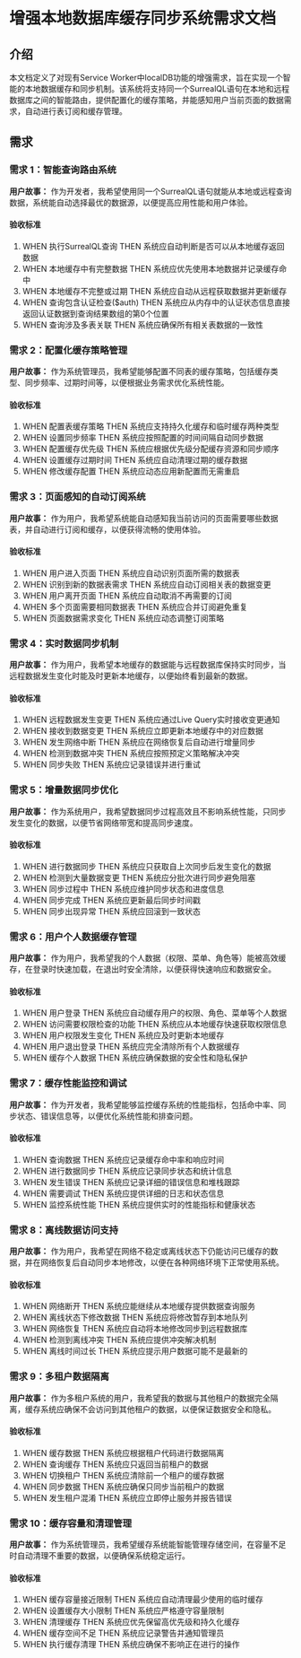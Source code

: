 # 增强本地数据库缓存同步系统需求文档

## 介绍

本文档定义了对现有Service Worker中localDB功能的增强需求，旨在实现一个智能的本地数据缓存和同步机制。该系统将支持同一个SurrealQL语句在本地和远程数据库之间的智能路由，提供配置化的缓存策略，并能感知用户当前页面的数据需求，自动进行表订阅和缓存管理。

## 需求

### 需求 1：智能查询路由系统

**用户故事：** 作为开发者，我希望使用同一个SurrealQL语句就能从本地或远程查询数据，系统能自动选择最优的数据源，以便提高应用性能和用户体验。

#### 验收标准

1. WHEN 执行SurrealQL查询 THEN 系统应自动判断是否可以从本地缓存返回数据
2. WHEN 本地缓存中有完整数据 THEN 系统应优先使用本地数据并记录缓存命中
3. WHEN 本地缓存不完整或过期 THEN 系统应自动从远程获取数据并更新缓存
4. WHEN 查询包含认证检查($auth) THEN 系统应从内存中的认证状态信息直接返回认证数据到查询结果数组的第0个位置
5. WHEN 查询涉及多表关联 THEN 系统应确保所有相关表数据的一致性

### 需求 2：配置化缓存策略管理

**用户故事：** 作为系统管理员，我希望能够配置不同表的缓存策略，包括缓存类型、同步频率、过期时间等，以便根据业务需求优化系统性能。

#### 验收标准

1. WHEN 配置表缓存策略 THEN 系统应支持持久化缓存和临时缓存两种类型
2. WHEN 设置同步频率 THEN 系统应按照配置的时间间隔自动同步数据
3. WHEN 配置缓存优先级 THEN 系统应根据优先级分配缓存资源和同步顺序
4. WHEN 设置缓存过期时间 THEN 系统应自动清理过期的缓存数据
5. WHEN 修改缓存配置 THEN 系统应动态应用新配置而无需重启

### 需求 3：页面感知的自动订阅系统

**用户故事：** 作为用户，我希望系统能自动感知我当前访问的页面需要哪些数据表，并自动进行订阅和缓存，以便获得流畅的使用体验。

#### 验收标准

1. WHEN 用户进入页面 THEN 系统应自动识别页面所需的数据表
2. WHEN 识别到新的数据表需求 THEN 系统应自动订阅相关表的数据变更
3. WHEN 用户离开页面 THEN 系统应自动取消不再需要的订阅
4. WHEN 多个页面需要相同数据表 THEN 系统应合并订阅避免重复
5. WHEN 页面数据需求变化 THEN 系统应动态调整订阅策略

### 需求 4：实时数据同步机制

**用户故事：** 作为用户，我希望本地缓存的数据能与远程数据库保持实时同步，当远程数据发生变化时能及时更新本地缓存，以便始终看到最新的数据。

#### 验收标准

1. WHEN 远程数据发生变更 THEN 系统应通过Live Query实时接收变更通知
2. WHEN 接收到数据变更 THEN 系统应立即更新本地缓存中的对应数据
3. WHEN 发生网络中断 THEN 系统应在网络恢复后自动进行增量同步
4. WHEN 检测到数据冲突 THEN 系统应按照预定义策略解决冲突
5. WHEN 同步失败 THEN 系统应记录错误并进行重试

### 需求 5：增量数据同步优化

**用户故事：** 作为系统用户，我希望数据同步过程高效且不影响系统性能，只同步发生变化的数据，以便节省网络带宽和提高同步速度。

#### 验收标准

1. WHEN 进行数据同步 THEN 系统应只获取自上次同步后发生变化的数据
2. WHEN 检测到大量数据变更 THEN 系统应分批次进行同步避免阻塞
3. WHEN 同步过程中 THEN 系统应维护同步状态和进度信息
4. WHEN 同步完成 THEN 系统应更新最后同步时间戳
5. WHEN 同步出现异常 THEN 系统应回滚到一致状态

### 需求 6：用户个人数据缓存管理

**用户故事：** 作为用户，我希望我的个人数据（权限、菜单、角色等）能被高效缓存，在登录时快速加载，在退出时安全清除，以便获得快速响应和数据安全。

#### 验收标准

1. WHEN 用户登录 THEN 系统应自动缓存用户的权限、角色、菜单等个人数据
2. WHEN 访问需要权限检查的功能 THEN 系统应从本地缓存快速获取权限信息
3. WHEN 用户权限发生变化 THEN 系统应及时更新本地缓存
4. WHEN 用户退出登录 THEN 系统应完全清除所有个人数据缓存
5. WHEN 缓存个人数据 THEN 系统应确保数据的安全性和隐私保护

### 需求 7：缓存性能监控和调试

**用户故事：** 作为开发者，我希望能够监控缓存系统的性能指标，包括命中率、同步状态、错误信息等，以便优化系统性能和排查问题。

#### 验收标准

1. WHEN 查询数据 THEN 系统应记录缓存命中率和响应时间
2. WHEN 进行数据同步 THEN 系统应记录同步状态和统计信息
3. WHEN 发生错误 THEN 系统应记录详细的错误信息和堆栈跟踪
4. WHEN 需要调试 THEN 系统应提供详细的日志和状态信息
5. WHEN 监控系统性能 THEN 系统应提供实时的性能指标和健康状态

### 需求 8：离线数据访问支持

**用户故事：** 作为用户，我希望在网络不稳定或离线状态下仍能访问已缓存的数据，并在网络恢复后自动同步本地修改，以便在各种网络环境下正常使用系统。

#### 验收标准

1. WHEN 网络断开 THEN 系统应能继续从本地缓存提供数据查询服务
2. WHEN 离线状态下修改数据 THEN 系统应将修改暂存到本地队列
3. WHEN 网络恢复 THEN 系统应自动将本地修改同步到远程数据库
4. WHEN 检测到离线冲突 THEN 系统应提供冲突解决机制
5. WHEN 离线时间过长 THEN 系统应提示用户数据可能不是最新的

### 需求 9：多租户数据隔离

**用户故事：** 作为多租户系统的用户，我希望我的数据与其他租户的数据完全隔离，缓存系统应确保不会访问到其他租户的数据，以便保证数据安全和隐私。

#### 验收标准

1. WHEN 缓存数据 THEN 系统应根据租户代码进行数据隔离
2. WHEN 查询缓存 THEN 系统应只返回当前租户的数据
3. WHEN 切换租户 THEN 系统应清除前一个租户的缓存数据
4. WHEN 同步数据 THEN 系统应确保只同步当前租户的数据
5. WHEN 发生租户混淆 THEN 系统应立即停止服务并报告错误

### 需求 10：缓存容量和清理管理

**用户故事：** 作为系统管理员，我希望缓存系统能智能管理存储空间，在容量不足时自动清理不重要的数据，以便确保系统稳定运行。

#### 验收标准

1. WHEN 缓存容量接近限制 THEN 系统应自动清理最少使用的临时缓存
2. WHEN 设置缓存大小限制 THEN 系统应严格遵守容量限制
3. WHEN 清理缓存 THEN 系统应优先保留高优先级和持久化缓存
4. WHEN 缓存空间不足 THEN 系统应记录警告并通知管理员
5. WHEN 执行缓存清理 THEN 系统应确保不影响正在进行的操作